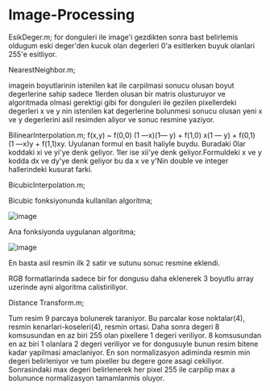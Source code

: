 # Image-Processing
EsikDeger.m;
for donguleri ile image'i gezdikten sonra bast belirlemis oldugum eski deger'den kucuk olan degerleri 0'a esitlerken buyuk olanlari 255'e esitliyor.

NearestNeighbor.m;

imagein boyutlarinin istenilen kat ile carpilmasi sonucu olusan boyut degerlerine sahip sadece 1lerden olusan bir matris olusturuyor ve algoritmada olmasi gerektigi gibi for donguleri ile gezilen pixellerdeki degerleri x ve y nin istenilen kat degerlerine bolunmesi sonucu olusan yeni x ve y degerlerini asil resimden aliyor ve sonuc resmine yaziyor.

BilinearInterpolation.m;
f(x,y) ~ f(0,0) (1 —x)(1— y) + f(1,0) x(1 — y) + f(0,1) (1 —x)y + f(1,1)xy. 
Uyulanan formul en basit haliyle buydu. Buradaki 0lar koddaki xi ve yi'ye denk geliyor. 1ler ise xii'ye denk geliyor.Formuldeki x ve y kodda dx ve dy'ye denk geliyor bu da x ve y'Nin double ve integer hallerindeki kusurat farki.

BicubicInterpolation.m;

Bicubic fonksiyonunda kullanilan algoritma;

![image](https://user-images.githubusercontent.com/78234356/121353140-33d5d200-c936-11eb-8421-8b1adee63a8d.png)

Ana fonksiyonda uygulanan algoritma;

![image](https://user-images.githubusercontent.com/78234356/121353180-3d5f3a00-c936-11eb-9871-38a9b030bd02.png)

En basta asil resmin ilk 2 satir ve sutunu sonuc resmine eklendi.

RGB formatlarinda sadece bir for dongusu daha eklenerek 3 boyutlu array uzerinde ayni algoritma calistiriliyor.

Distance Transform.m;

Tum resim 9 parcaya bolunerek taraniyor. Bu parcalar kose noktalar(4), resmin kenarlari-koseleri(4), resmin ortasi. Daha sonra degeri 8 komsusundan en az biri 255 olan pixellere 1 degeri veriliyor. 8 komsusundan en az biri 1 olanlara 2 degeri veriliyor ve for dongusuyle bunun resim bitene kadar yapilmasi amaclaniyor. En son normalizasyon adiminda  resmin min degeri belirleniyor ve tum pixeller bu degere gore asagi cekiliyor. Sonrasindaki max degeri belirlenerek her pixel 255 ile carpilip max a bolununce normalizasyon tamamlanmis oluyor.
